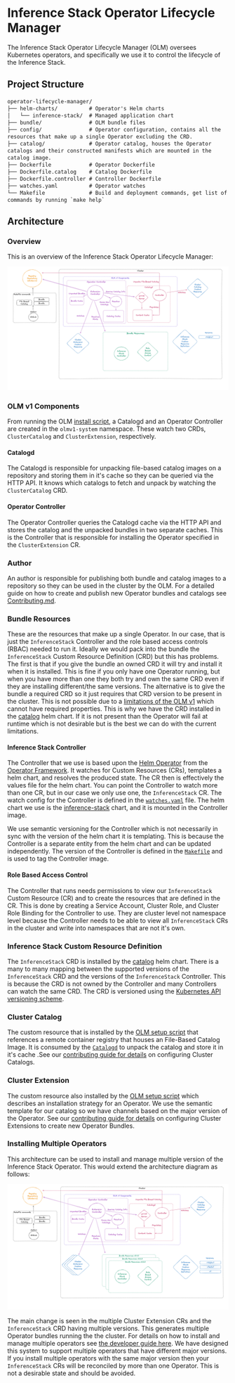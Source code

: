 # Inference Stack Operator Lifecycle Manager

The Inference Stack Operator Lifecycle Manager (OLM) oversees Kubernetes operators, and specifically we use it to control the lifecycle of the Inference Stack.

## Project Structure

```plaintext
operator-lifecycle-manager/
├── helm-charts/          # Operator's Helm charts
│   └── inference-stack/  # Managed application chart
├── bundle/               # OLM bundle files
├── config/               # Operator configuration, contains all the resources that make up a single Operator excluding the CRD.
├── catalog/              # Operator catalog, houses the Operator catalogs and their constructed manifests which are mounted in the catalog image.
├── Dockerfile            # Operator Dockerfile
├── Dockerfile.catalog    # Catalog Dockerfile
├── Dockerfile.controller # Controller Dockerfile
├── watches.yaml          # Operator watches
└── Makefile              # Build and deployment commands, get list of commands by running `make help`
```

## Architecture

### Overview

This is an overview of the Inference Stack Operator Lifecycle Manager:

![overview](olm.png)

### OLM v1 Components

From running the OLM [install script](../README.md#installation), a Catalogd and an Operator Controller are created in the `olmv1-system` namespace. These watch two CRDs, `ClusterCatalog` and `ClusterExtension`, respectively.

#### Catalogd

The Catalogd is responsible for unpacking file-based catalog images on a repository and storing them in it's cache so they can be queried via the HTTP API. It knows which catalogs to fetch and unpack by watching the `ClusterCatalog` CRD.

#### Operator Controller

The Operator Controller queries the Catalogd cache via the HTTP API and stores the catalog and the unpacked bundles in two separate caches. This is the Controller that is responsible for installing the Operator specified in the `ClusterExtension` CR.

### Author

An author is responsible for publishing both bundle and catalog images to a repository so they can be used in the cluster by the OLM. For a detailed guide on how to create and publish new Operator bundles and catalogs see [Contributing.md](./Contributing.md#publishing).

### Bundle Resources

These are the resources that make up a single Operator. In our case, that is just the `InferenceStack` Controller and the role based access controls (RBAC) needed to run it. Ideally we would pack into the bundle the `InferenceStack` Custom Resource Definition (CRD) but this has problems. The first is that if you give the bundle an owned CRD it will try and install it when it is installed. This is fine if you only have one Operator running, but when you have more than one they both try and own the same CRD even if they are installing different/the same versions. The alternative is to give the bundle a required CRD so it just requires that CRD version to be present in the cluster. This is not possible due to a [limitations of the OLM v1](https://operator-framework.github.io/operator-controller/project/olmv1_limitations/) which cannot have required properties. This is why we have the CRD installed in the [catalog](./../../charts/catalog/README.md) helm chart. If it is not present than the Operator will fail at runtime which is not desirable but is the best we can do with the current limitations.

#### Inference Stack Controller

The Controller that we use is based upon the [Helm Operator](https://github.com/operator-framework/helm-operator-plugins) from the [Operator Framework](https://operatorframework.io/). It watches for Custom Resources (CRs), templates a helm chart, and resolves the produced state. The CR then is effectively the values file for the helm chart. You can point the Controller to watch more than one CR, but in our case we only use one, the `InferenceStack` CR. The watch config for the Controller is defined in the [`watches.yaml`](./watches.yaml) file. The helm chart we use is the [inference-stack](./../../charts/inference-stack/README.md) chart, and it is mounted in the Controller image.

We use semantic versioning for the Controller which is not necessarily in sync with the version of the helm chart it is templating. This is because the Controller is a separate entity from the helm chart and can be updated independently. The version of the Controller is defined in the [`Makefile`](./Makefile) and is used to tag the Controller image.

#### Role Based Access Control

The Controller that runs needs permissions to view our `InferenceStack` Custom Resource (CR) and to create the resources that are defined in the CR. This is done by creating a Service Account, Cluster Role, and Cluster Role Binding for the Controller to use. They are cluster level not namespace level because the Controller needs to be able to view all `InferenceStack` CRs in the cluster and write into namespaces that are not it's own.

### Inference Stack Custom Resource Definition

The `InferenceStack` CRD is installed by the [catalog](./../../charts/catalog/README.md) helm chart. There is a many to many mapping between the supported versions of the `InferenceStack` CRD and the versions of the `InferenceStack` Controller. This is because the CRD is not owned by the Controller and many Controllers can watch the same CRD. The CRD is versioned using the [Kubernetes API versioning scheme](https://kubernetes.io/docs/reference/using-api/#api-versioning).

### Cluster Catalog

The custom resource that is installed by the [OLM setup script](./CONTRIBUTING.md#prerequisites) that references a remote container registry that houses an File-Based Catalog Image. It is consumed by the [`Catalogd`](#catalogd) to unpack the catalog and store it in it's cache .See our [contributing guide for details](./Contributing.md#installing-a-catalog) on configuring Cluster Catalogs.

### Cluster Extension

The custom resource also installed by the [OLM setup script](./CONTRIBUTING.md#prerequisites) which describes an installation strategy for an Operator. We use the semantic template for our catalog so we have channels based on the major version of the Operator. See our [contributing guide for details](./Contributing.md#installing-a-new-operator-bundle) on configuring Cluster Extensions to create new Operator Bundles.

### Installing Multiple Operators

This architecture can be used to install and manage multiple version of the Inference Stack Operator. This would extend the architecture diagram as follows:

![overview](olm_many_cr.png)

The main change is seen in the multiple Cluster Extension CRs and the `InferenceStack` CRD having multiple versions. This generates multiple Operator bundles running the the cluster. For details on how to install and manage multiple operators see [the developer guide here](./CONTRIBUTING.md#installing-a-new-operator-bundle). We have designed this system to support multiple operators that have different major versions. If you install multiple operators with the same major version then your `InferenceStack` CRs will be reconciled by more than one Operator. This is not a desirable state and should be avoided.
